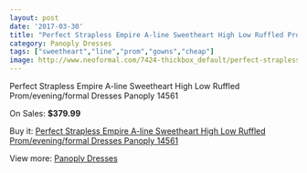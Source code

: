 ```yaml
---
layout: post
date: '2017-03-30'
title: "Perfect Strapless Empire A-line Sweetheart High Low Ruffled Prom/evening/formal Dresses Panoply 14561"
category: Panoply Dresses
tags: ["sweetheart","line","prom","gowns","cheap"]
image: http://www.neoformal.com/7424-thickbox_default/perfect-strapless-empire-a-line-sweetheart-high-low-ruffled-prom-evening-formal-dresses-panoply-14561.jpg
---
```

Perfect Strapless Empire A-line Sweetheart High Low Ruffled Prom/evening/formal Dresses Panoply 14561

On Sales: **$379.99**
<a href="https://www.neoformal.com/en/panoply-dresses/2638-perfect-strapless-empire-a-line-sweetheart-high-low-ruffled-prom-evening-formal-dresses-panoply-14561.html"><amp-img layout="responsive" width="600" height="600" src="//www.neoformal.com/7424-thickbox_default/perfect-strapless-empire-a-line-sweetheart-high-low-ruffled-prom-evening-formal-dresses-panoply-14561.jpg" alt="Perfect Strapless Empire A-line Sweetheart High Low Ruffled Prom/evening/formal Dresses Panoply 14561 0" /></a>
<a href="https://www.neoformal.com/en/panoply-dresses/2638-perfect-strapless-empire-a-line-sweetheart-high-low-ruffled-prom-evening-formal-dresses-panoply-14561.html"><amp-img layout="responsive" width="600" height="600" src="//www.neoformal.com/7425-thickbox_default/perfect-strapless-empire-a-line-sweetheart-high-low-ruffled-prom-evening-formal-dresses-panoply-14561.jpg" alt="Perfect Strapless Empire A-line Sweetheart High Low Ruffled Prom/evening/formal Dresses Panoply 14561 1" /></a>

Buy it: [Perfect Strapless Empire A-line Sweetheart High Low Ruffled Prom/evening/formal Dresses Panoply 14561](https://www.neoformal.com/en/panoply-dresses/2638-perfect-strapless-empire-a-line-sweetheart-high-low-ruffled-prom-evening-formal-dresses-panoply-14561.html "Perfect Strapless Empire A-line Sweetheart High Low Ruffled Prom/evening/formal Dresses Panoply 14561")

View more: [Panoply Dresses](https://www.neoformal.com/en/24-panoply-dresses "Panoply Dresses")